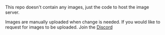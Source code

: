 This repo doesn't contain any images, just the code to host the image server.

Images are manually uploaded when change is needed.
If you would like to request for images to be uploaded. Join the [Discord](https://discord.islandstats.xyz)